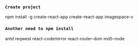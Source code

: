 ### `Create project`

npm install -g create-react-app
create-react-app imagespace-v


### `Another need to npm install`

antd
reqwest
react-codemirror
react-router-dom
md5-node